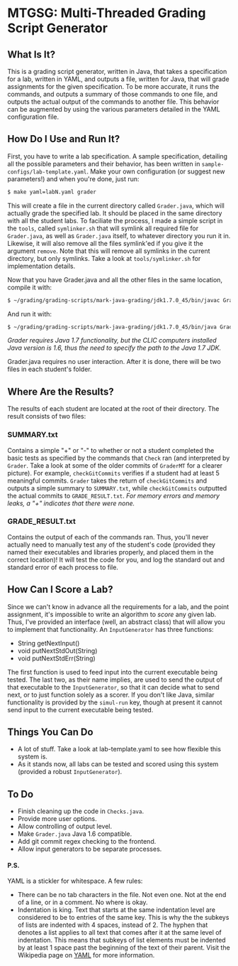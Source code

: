 MTGSG: Multi-Threaded Grading Script Generator
==============================================

What Is It?
-----------

This is a grading script generator, written in Java, that takes a specification for a lab, written in YAML, and outputs a file, written for Java, that will grade assignments for the given specification. To be more accurate, it runs the commands, and outputs a summary of those commands to one file, and outputs the actual output of the commands to another file. This behavior can be augmented by using the various parameters detailed in the YAML configuration file.

How Do I Use and Run It?
------------------------

First, you have to write a lab specification. A sample specification, detailing all the possible parameters and their behavior, has been written in `sample-configs/lab-template.yaml`. Make your own configuration (or suggest new parameters!) and when you're done, just run:
```bash
$ make yaml=labN.yaml grader
```
This will create a file in the current directory called `Grader.java`, which will actually grade the specified lab. It should be placed in the same directory with all the student labs. To faciliate the process, I made a simple script in the `tools`, called `symlinker.sh` that will symlink all required file for `Grader.java`, as well as `Grader.java` itself, to whatever directory you run it in. Likewise, it will also remove all the files symlink'ed if you give it the argument `remove`. Note that this will remove all symlinks in the current directory, but only symlinks. Take a look at `tools/symlinker.sh` for implementation details.

Now that you have Grader.java and all the other files in the same location, compile it with:
```bash
$ ~/grading/grading-scripts/mark-java-grading/jdk1.7.0_45/bin/javac Grader.java
```
And run it with:
```bash
$ ~/grading/grading-scripts/mark-java-grading/jdk1.7.0_45/bin/java Grader
```
*Grader requires Java 1.7 functionality, but the CLIC computers installed Java version is 1.6, thus the need to specify the path to the Java 1.7 JDK.*

Grader.java requires no user interaction. After it is done, there will be two files in each student's folder.

Where Are the Results?
----------------------

The results of each student are located at the root of their directory. The
result consists of two files:

### SUMMARY.txt
Contains a simple "+" or "-" to whether or not a student completed the basic tests as specified by the commands that `Check` ran (and interpreted by `Grader`. Take a look at some of the older commits of `GraderMT` for a clearer picture). For example, `checkGitCommits` verifies if a student had at least 5 meaningful commits. `Grader` takes the return of `checkGitCommits` and outputs a simple summary to `SUMMARY.txt`, while `checkGitCommits` outputted the actual commits to `GRADE_RESULT.txt`. *For memory errors and memory leaks, a "+" indicates that there were none.*

### GRADE_RESULT.txt
Contains the output of each of the commands ran. Thus, you'll never actually need to manually test any of the student's code (provided they named their executables and libraries properly, and placed them in the correct location)! It will test the code for you, and log the standard out and standard error of each process to file.

How Can I Score a Lab?
----------------------

Since we can't know in advance all the requirements for a lab, and the point assignment, it's impossible to write an algorithm to *score* any given lab. Thus, I've provided an interface (well, an abstract class) that will allow you to implement that functionality. An `InputGenerator` has three functions:

- String getNextInput()
- void putNextStdOut(String)
- void putNextStdErr(String)

The first function is used to feed input into the current executable being tested. The last two, as their name implies, are used to send the output of that executable to the `InputGenerator`, so that it can decide what to send next, or to just function solely as a scorer. If you don't like Java, similar functionality is provided by the `simul-run` key, though at present it cannot send input to the current executable being tested.

Things You Can Do
-----------------

- A lot of stuff. Take a look at lab-template.yaml to see how flexible this system is.
 - As it stands now, all labs can be tested and scored using this system (provided a robust `InputGenerator`).

To Do
-----

- Finish cleaning up the code in `Checks.java`.
- Provide more user options.
 - Allow controlling of output level.
 - Make `Grader.java` Java 1.6 compatible.
 - Add git commit regex checking to the frontend.
 - Allow input generators to be separate processes.

#### P.S.

YAML is a stickler for whitespace. A few rules:

- There can be no tab characters in the file. Not even one. Not at the end of a line, or in a comment. No where is okay.
- Indentation is king. Text that starts at the same indentation level are considered to be to entries of the same key. This is why the the subkeys of lists are indented with 4 spaces, instead of 2. The hyphen that denotes a list applies to all text that comes after it at the same level of indentation. This means that subkeys of list elements must be indented by at least 1 space past the beginning of the text of their parent. Visit the Wikipedia page on [YAML](http://en.wikipedia.org/wiki/YAML#Language_elements) for more information.
